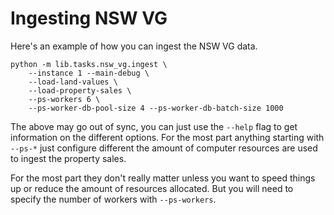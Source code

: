 # Ingesting NSW VG

Here's an example of how you can ingest the NSW VG data.

```
python -m lib.tasks.nsw_vg.ingest \
    --instance 1 --main-debug \
    --load-land-values \
    --load-property-sales \
    --ps-workers 6 \
    --ps-worker-db-pool-size 4 --ps-worker-db-batch-size 1000
```

The above may go out of sync, you can just use the `--help` flag
to get information on the different options. For the most part
anything starting with `--ps-*` just configure different the amount
of computer resources are used to ingest the property sales.

For the most part they don't really matter unless you want to speed
things up or reduce the amount of resources allocated. But you will
need to specify the number of workers with `--ps-workers`.

